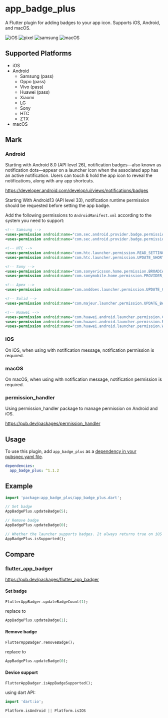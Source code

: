 # app_badge_plus

A Flutter plugin for adding badges to your app icon. Supports iOS, Android, and macOS.

![iOS](https://raw.githubusercontent.com/windows7lake/app_badge_plus/main/screenshot/iOS.png)
![pixel](https://raw.githubusercontent.com/windows7lake/app_badge_plus/main/screenshot/pixel.png)
![samsung](https://raw.githubusercontent.com/windows7lake/app_badge_plus/main/screenshot/samsung.png)
![macOS](https://raw.githubusercontent.com/windows7lake/app_badge_plus/main/screenshot/macos.png)

## Supported Platforms
- iOS
- Android
    - Samsung (pass)
    - Oppo (pass)
    - Vivo (pass)
    - Huawei (pass)
    - Xiaomi
    - LG
    - Sony
    - HTC
    - ZTX
- macOS

## Mark

### Android

Starting with Android 8.0 (API level 26), notification badges—also known as notification 
dots—appear on a launcher icon when the associated app has an active notification. Users can 
touch & hold the app icon to reveal the notifications, along with any app shortcuts.

https://developer.android.com/develop/ui/views/notifications/badges

Starting With Android13 (API level 33), notification runtime permission should be requested before setting the app badge.

Add the following permissions to `AndroidManifest.xml` according to the system you need to support:
```xml
<!-- Samsung -->
<uses-permission android:name="com.sec.android.provider.badge.permission.READ"/>
<uses-permission android:name="com.sec.android.provider.badge.permission.WRITE"/>

<!-- HTC -->
<uses-permission android:name="com.htc.launcher.permission.READ_SETTINGS"/>
<uses-permission android:name="com.htc.launcher.permission.UPDATE_SHORTCUT"/>

<!-- Sony -->
<uses-permission android:name="com.sonyericsson.home.permission.BROADCAST_BADGE"/>
<uses-permission android:name="com.sonymobile.home.permission.PROVIDER_INSERT_BADGE"/>

<!-- Apex -->
<uses-permission android:name="com.anddoes.launcher.permission.UPDATE_COUNT"/>

<!-- Solid -->
<uses-permission android:name="com.majeur.launcher.permission.UPDATE_BADGE"/>

<!-- Huawei -->
<uses-permission android:name="com.huawei.android.launcher.permission.CHANGE_BADGE" />
<uses-permission android:name="com.huawei.android.launcher.permission.READ_SETTINGS" />
<uses-permission android:name="com.huawei.android.launcher.permission.WRITE_SETTINGS" />
```

### iOS

On iOS, when using with notification message, notification permission is required.

### macOS

On macOS, when using with notification message, notification permission is required.

### permission_handler 

Using permission_handler package to manage permission on Android and iOS.

https://pub.dev/packages/permission_handler


## Usage

To use this plugin, add `app_badge_plus` as a [dependency in your pubspec.yaml file](https://flutter.io/platform-plugins/).

```yaml
dependencies:
  app_badge_plus: ^1.1.2
```

## Example

```dart
import 'package:app_badge_plus/app_badge_plus.dart';

// Set badge
AppBadgePlus.updateBadge(5);

// Remove badge
AppBadgePlus.updateBadge(0);

// Whether the launcher supports badges. It always returns true on iOS and it will return false on Android if the launcher doesn't support badges.
AppBadgePlus.isSupported();
```

## Compare

### flutter_app_badger

https://pub.dev/packages/flutter_app_badger

#### Set badge

```dart
FlutterAppBadger.updateBadgeCount(1);
```

replace to 


```dart
AppBadgePlus.updateBadge(1);
```

#### Remove badge

```dart
FlutterAppBadger.removeBadge();
```

replace to 


```dart
AppBadgePlus.updateBadge(0);
```

#### Device support

```dart
FlutterAppBadger.isAppBadgeSupported();
```

using dart API: 

```dart
import 'dart:io';

Platform.isAndroid || Platform.isIOS
```








